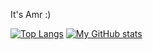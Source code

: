 It's Amr :)

[![Top Langs](https://github-readme-stats.vercel.app/api/top-langs/?username=amroabuzer)](https://github.com/anuraghazra/github-readme-stats)
[![My GitHub stats](https://github-readme-stats.vercel.app/api?username=amroabuzer)](https://github.com/anuraghazra/github-readme-stats)
